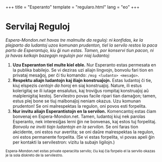 +++
title = "Esperanto"
template = "regularo.html"
lang = "eo"
+++

# Servilaj Reguloj

_Espera-Mondon.net havas tre malmulte da reguloj: ni konfidas, ke la plejparto da ludantoj uzos komunan prudenton, tiel la servilo restos la paca parto de Esperantujo, kiu ĝi nun estas.
Tamen, por konservi tiun pacon, ni ja havas kelkajn bazegajn regulojn por niaj ludantoj:_

1.  **Uzu Esperanton tiel multe kiel eble.**
    Nur Esperanto estas permesata en la publika babilejo.
    Se vi deziras uzi aliajn lingvojn, bonvolu fari tion en privataj mesaĝoj, per ĉi tiu komando: `/msg <ludanto> <mesaĝo>`.
2.  **Respektu aliajn ludantojn kaj iliajn konstruaĵojn.**
    Estas ludantoj ĉi tie, kiuj elspezis _centojn da horoj_ en siaj konstruaĵoj.
    Nature, ili estus kolerigitaj se ili iutage ensalutus, kaj troviĝus rompitaj konstruaĵoj aŭ malplenigitaj kestoj.
    Servilestro povas facile ripari tian damaĝon; tamen, estus plej bone se tiuj malbonaĵoj neniam okazus.
    Uzu komunan prudenton!
    Se oni malrespektas la regulon, oni povos esti forpelita.
3.  **Nur invitu aliajn Esperantistojn en la servilon.**
    Komencantoj estas ĉiam bonvenaj en Espera-Mondon.net.
    Tamen, ludantoj kiuj nek parolas Esperanto, nek interesiĝas lerni ĝin ne bonvenas, kaj estos tuj forpelitaj.
    _Bonvolu ne inviti tiajn ludantojn en la servilon._
    Se oni faras tion akcidente, oni estos nur avertita; se oni daŭre malrespektas la regulon, oni estos permanente forpelita.
    (Se vi estas forpelita, vi povas apeli ĝin per kontakti la servilestron: vizitu la subajn ligilojn.)

<small>Espera-Mondon.net estas private operaciita servilo; ĉiu kaj ĉia forpelo el la servilo okazas je la sola diskreto de la servilestro.</small>
